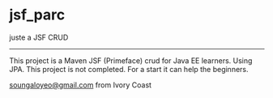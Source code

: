 # jsf_parc
juste a JSF CRUD
**********************************************************************
This project is a Maven JSF (Primeface) crud for Java EE learners.
Using JPA. This project is not completed. For a start it can help the beginners.

soungaloyeo@gmail.com from Ivory Coast
